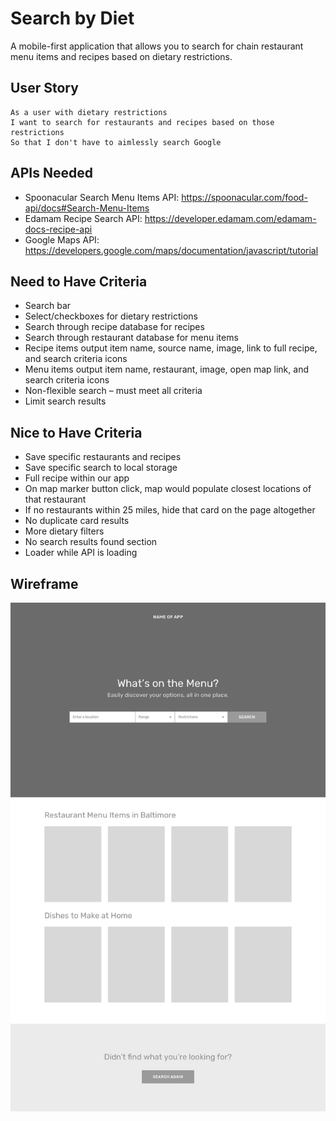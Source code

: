 # Search by Diet
A mobile-first application that allows you to search for chain restaurant menu items and recipes based on dietary restrictions.

## User Story
```
As a user with dietary restrictions
I want to search for restaurants and recipes based on those restrictions
So that I don't have to aimlessly search Google
```

## APIs Needed
* Spoonacular Search Menu Items API: https://spoonacular.com/food-api/docs#Search-Menu-Items
* Edamam Recipe Search API: https://developer.edamam.com/edamam-docs-recipe-api
* Google Maps API: https://developers.google.com/maps/documentation/javascript/tutorial

## Need to Have Criteria
* Search bar
* Select/checkboxes for dietary restrictions
* Search through recipe database for recipes
* Search through restaurant database for menu items
* Recipe items output item name, source name, image, link to full recipe, and search criteria icons
* Menu items output item name, restaurant, image, open map link, and search criteria icons
* Non-flexible search – must meet all criteria
* Limit search results

## Nice to Have Criteria
* Save specific restaurants and recipes
* Save specific search to local storage
* Full recipe within our app
* On map marker button click, map would populate closest locations of that restaurant
* If no restaurants within 25 miles, hide that card on the page altogether
* No duplicate card results
* More dietary filters
* No search results found section
* Loader while API is loading

## Wireframe
![App Wireframe](img/diet-wireframe.png)
